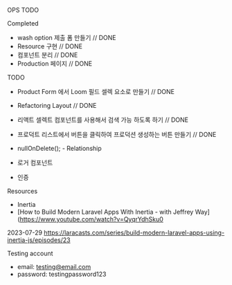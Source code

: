 OPS TODO

Completed

-   wash option 제출 폼 만들기 // DONE
-   Resource 구현 // DONE
-   컴포넌트 분리 // DONE
-   Production 페이지 // DONE

TODO

-   Product Form 에서 Loom 필드 셀렉 요소로 만들기 // DONE
-   Refactoring Layout // DONE
-   리액트 셀렉트 컴포넌트를 사용해서 검색 가능 하도록 하기 // DONE
-   프로덕트 리스트에서 버튼을 클릭하여 프로덕션 생성하는 버튼 만들기 // DONE

-   nullOnDelete(); - Relationship

-   로거 컴포넌트

-   인증

Resources

-   Inertia
-   [How to Build Modern Laravel Apps With Inertia - with Jeffrey Way](https://www.youtube.com/watch?v=QyqrYdhSku0

2023-07-29
https://laracasts.com/series/build-modern-laravel-apps-using-inertia-js/episodes/23

Testing account

-   email: testing@email.com
-   password: testingpassword123
